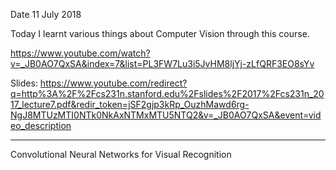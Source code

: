 Date 11 July 2018

Today I learnt various things about Computer Vision through this course.

https://www.youtube.com/watch?v=_JB0AO7QxSA&index=7&list=PL3FW7Lu3i5JvHM8ljYj-zLfQRF3EO8sYv

Slides: https://www.youtube.com/redirect?q=http%3A%2F%2Fcs231n.stanford.edu%2Fslides%2F2017%2Fcs231n_2017_lecture7.pdf&redir_token=jSF2gjp3kRp_OuzhMawd6rg-NgJ8MTUzMTI0NTk0NkAxNTMxMTU5NTQ2&v=_JB0AO7QxSA&event=video_description

--------------------------------------------------------------------------------------

Convolutional Neural Networks for Visual Recognition
